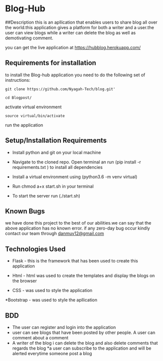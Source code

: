 # Blog-Hub

##Description
this is an apllication that enables users to share blog all over the world.this application gives a platform for both a writer
and a user.the user can view blogs while a writer can delete the blog as well as demotivating comment.

you can get the live application at https://hubblog.herokuapp.com/



## Requirements for installation
to install the Blog-hub application you need to do the following set of instructions:

`git clone https://github.com/Nyagah-Tech/blog.git'`

`cd Blogpost/`

activate virtual environment

`source virtual/bin/activate`

run the application

## Setup/Installation Requirements

* Install python and git on your local machine

* Navigate to the cloned repo. Open terminal an run (pip install -r requirements.txt ) to install all dependencies

* Install a virtual environment using (python3.6 -m venv virtual)

* Run chmod a+x start.sh in your terminal

* To start the server run (./start.sh)

## Known Bugs

we have done this project to the best of our abilities.we can say that the above application has no known error. if any zero-day  bug occur kindly contact our
team through danmuv12@gmail.com

## Technologies Used


* Flask - this is the framework that has been used to create this application

* Html - html was used to create the templates and display the blogs on the browser

* CSS - was used to style the application

*Bootstrap - was used to style the apllication




## BDD
* The user can register and login into the application
* user can see blogs that have been posted by other people. A user can comment about a comment
* A writer of the blog i can delete the blog and also delete comments that regards the blog
*a user can subscribe to the application and will be alerted everytime someone post a blog







